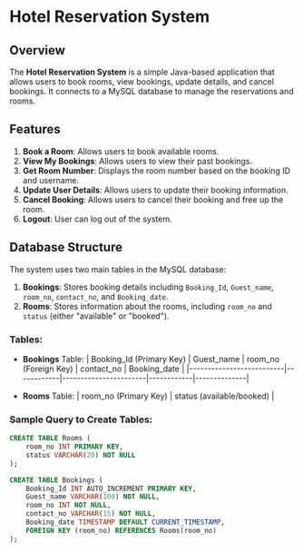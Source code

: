 # Hotel Reservation System

## Overview
The **Hotel Reservation System** is a simple Java-based application that allows users to book rooms, view bookings, update details, and cancel bookings. It connects to a MySQL database to manage the reservations and rooms.

## Features
1. **Book a Room**: Allows users to book available rooms.
2. **View My Bookings**: Allows users to view their past bookings.
3. **Get Room Number**: Displays the room number based on the booking ID and username.
4. **Update User Details**: Allows users to update their booking information.
5. **Cancel Booking**: Allows users to cancel their booking and free up the room.
6. **Logout**: User can log out of the system.

## Database Structure
The system uses two main tables in the MySQL database:
1. **Bookings**: Stores booking details including `Booking_Id`, `Guest_name`, `room_no`, `contact_no`, and `Booking_date`.
2. **Rooms**: Stores information about the rooms, including `room_no` and `status` (either "available" or "booked").

### Tables:
- **Bookings** Table:
  | Booking_Id (Primary Key) | Guest_name | room_no (Foreign Key) | contact_no | Booking_date |
  |--------------------------|------------|-----------------------|------------|--------------|
  
- **Rooms** Table:
  | room_no (Primary Key) | status (available/booked) |
  
### Sample Query to Create Tables:

```sql
CREATE TABLE Rooms (
    room_no INT PRIMARY KEY,
    status VARCHAR(20) NOT NULL
);

CREATE TABLE Bookings (
    Booking_Id INT AUTO_INCREMENT PRIMARY KEY,
    Guest_name VARCHAR(100) NOT NULL,
    room_no INT NOT NULL,
    contact_no VARCHAR(15) NOT NULL,
    Booking_date TIMESTAMP DEFAULT CURRENT_TIMESTAMP,
    FOREIGN KEY (room_no) REFERENCES Rooms(room_no)
);
